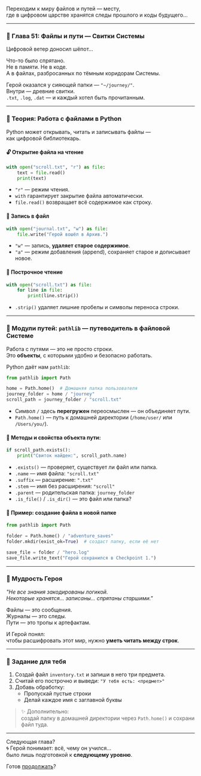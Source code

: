 Переходим к миру файлов и путей — месту,  
где в цифровом царстве хранятся следы прошлого и коды будущего...

---

### 📁 Глава 51: Файлы и пути — Свитки Системы

Цифровой ветер доносил шёпот…

Что-то было спрятано.  
Не в памяти. Не в коде.  
А в файлах, разбросанных по тёмным коридорам Системы.

Герой оказался у сияющей папки — `"~/journey/"`.  
Внутри — древние свитки.  
`.txt`, `.log`, `.dat` — и каждый хотел быть прочитанным.

---

### 🧪 Теория: Работа с файлами в Python

Python может открывать, читать и записывать файлы —  
как цифровой библиотекарь.

#### 🔓 Открытие файла на чтение
```python
with open("scroll.txt", "r") as file:
    text = file.read()
    print(text)
```

- `"r"` — режим чтения.
- `with` гарантирует закрытие файла автоматически.
- `file.read()` возвращает всё содержимое как строку.

#### 📝 Запись в файл
```python
with open("journal.txt", "w") as file:
    file.write("Герой вошёл в Архив.")
```

- `"w"` — запись, **удаляет старое содержимое**.
- `"a"` — режим добавления (append), сохраняет старое и дописывает новое.

#### 🔁 Построчное чтение
```python
with open("scroll.txt") as file:
    for line in file:
        print(line.strip())
```

- `.strip()` удаляет лишние пробелы и символы переноса строки.

---

### 🧭 Модули путей: `pathlib` — путеводитель в файловой Системе

Работа с путями — это не просто строки.  
Это **объекты**, с которыми удобно и безопасно работать.

Python даёт нам `pathlib`:

```python
from pathlib import Path

home = Path.home()  # Домашняя папка пользователя
journey_folder = home / "journey"
scroll_path = journey_folder / "scroll.txt"
```

- Символ `/` здесь **перегружен** переосмыслен — он объединяет пути.
- `Path.home()` — путь к домашней директории (`/home/user/` или `/Users/you/`).

#### 📌 Методы и свойства объекта пути:

```python
if scroll_path.exists():
    print("Свиток найден:", scroll_path.name)
```

- `.exists()` — проверяет, существует ли файл или папка.
- `.name` — имя файла: `"scroll.txt"`
- `.suffix` — расширение: `".txt"`
- `.stem` — имя без расширения: `"scroll"`
- `.parent` — родительская папка: `journey_folder`
- `.is_file()` / `.is_dir()` — это файл или папка?

#### 🧪 Пример: создание файла в новой папке
```python
from pathlib import Path

folder = Path.home() / "adventure_saves"
folder.mkdir(exist_ok=True)  # создаст папку, если её нет

save_file = folder / "hero.log"
save_file.write_text("Герой сохранился в Checkpoint 1.")
```

---

### 🧠 Мудрость Героя

_"Не все знания закодированы логикой.  
Некоторые хранятся... записаны... спрятаны старшими."_

Файлы — это сообщения.  
Журналы — это следы.  
Пути — это тропы к артефактам.

И Герой понял:  
чтобы расшифровать этот мир, нужно **уметь читать между строк**.

---

### 🎯 Задание для тебя

1. Создай файл `inventory.txt` и запиши в него три предмета.
2. Считай его построчно и выведи: `"У тебя есть: <предмет>"`
3. Добавь обработку:
   - Пропускай пустые строки
   - Делай каждое имя с заглавной буквы

> ✨ Дополнительно:  
> создай папку в домашней директории через `Path.home()` и сохрани файл туда.

---

Следующая глава?  
🌀 Герой понимает: всё, чему он учился...  
было лишь подготовкой к **следующему уровню**.

Готов [продолжать](Chapter_52.md)?

